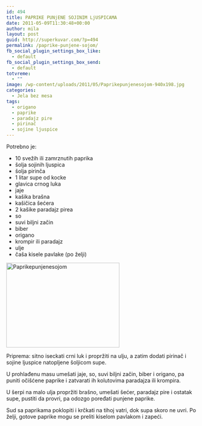 ```yaml
---
id: 494
title: PAPRIKE PUNjENE SOJINIM LjUSPICAMA
date: 2011-05-09T11:30:48+00:00
author: mila
layout: post
guid: http://superkuvar.com/?p=494
permalink: /paprike-punjene-sojom/
fb_social_plugin_settings_box_like:
  - default
fb_social_plugin_settings_box_send:
  - default
totvreme:
  - ""
image: /wp-content/uploads/2011/05/Paprikepunjenesojom-940x198.jpg
categories:
  - Jela bez mesa
tags:
  - origano
  - paprike
  - paradajz pire
  - pirinač
  - sojine ljuspice
---
```

Potrebno je:

  * 10 svežih ili zamrznutih paprika
  * šolja sojinih ljuspica
  * šolja pirinča
  * 1 litar supe od kocke
  * glavica crnog luka
  * jaje
  * kašika brašna
  * kašičica šećera
  * 2 kašike paradajz pirea
  * so
  * suvi biljni začin
  * biber
  * origano
  * krompir ili paradajz
  * ulje
  * čaša kisele pavlake (po želji)

<img class="alignnone size-medium wp-image-5333" src="//superkuvar.com/wp-content/uploads/2011/05/Paprikepunjenesojom-300x225.jpg" alt="Paprikepunjenesojom" width="300" height="225" /> 

Priprema: sitno iseckati crni luk i propržiti na ulju, a zatim dodati pirinač i sojine ljuspice natopljene šoljicom supe.

U prohlađenu masu umešati jaje, so, suvi biljni začin, biber i origano, pa puniti očišćene paprike i zatvarati ih kolutovima paradajza ili krompira.

U šerpi na malo ulja propržiti brašno, umešati šećer, paradajz pire i ostatak supe, pustiti da provri, pa odozgo poređati punjene paprike.

Sud sa paprikama poklopiti i krčkati na tihoj vatri, dok supa skoro ne uvri. Po želji, gotove paprike mogu se preliti kiselom pavlakom i zapeći.